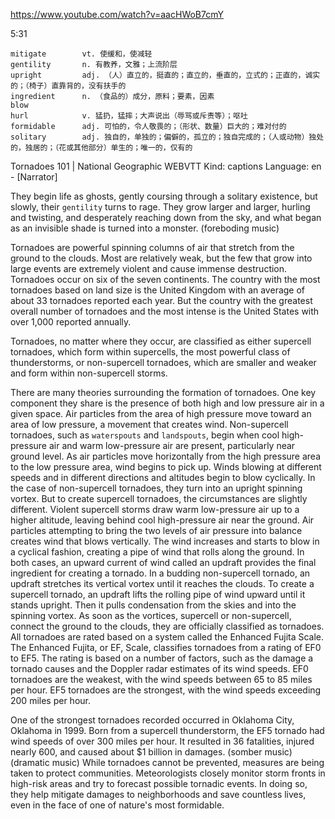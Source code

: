 https://www.youtube.com/watch?v=aacHWoB7cmY

5:31

```  
mitigate        vt. 使缓和，使减轻
gentility       n. 有教养，文雅；上流阶层     
upright         adj. （人）直立的，挺直的；直立的，垂直的，立式的；正直的，诚实的；（椅子）直靠背的，没有扶手的
ingredient      n. （食品的）成分，原料；要素，因素
blow  
hurl            v. 猛扔，猛摔；大声说出（辱骂或斥责等）；呕吐
formidable      adj. 可怕的，令人敬畏的；（形状、数量）巨大的；难对付的      
solitary        adj. 独自的，单独的；偏僻的，孤立的；独自完成的；（人或动物）独处的，独居的；（花或其他部分）单生的；唯一的，仅有的
```

Tornadoes 101 | National Geographic
WEBVTT Kind: captions Language: en - [Narrator] 

They begin life as ghosts, gently coursing through a solitary existence, but slowly, their `gentility` turns to rage. They grow larger and larger, hurling and twisting, and desperately reaching down from the sky, and what began as an invisible shade is turned into a monster. (foreboding music) 

Tornadoes are powerful spinning columns of air that stretch from the ground to the clouds. Most are relatively weak, but the few that grow into large events are extremely violent and cause immense destruction. Tornadoes occur on six of the seven continents. The country with the most tornadoes based on land size is the United Kingdom with an average of about 33 tornadoes reported each year. But the country with the greatest overall number of tornadoes and the most intense is the United States with over 1,000 reported annually. 

Tornadoes, no matter where they occur, are classified as either supercell tornadoes, which form within supercells, the most powerful class of thunderstorms, or non-supercell tornadoes, which are smaller and weaker and form within non-supercell storms. 

There are many theories surrounding the formation of tornadoes. One key component they share is the presence of both high and low pressure air in a given space. Air particles from the area of high pressure move toward an area of low pressure, a movement that creates wind. Non-supercell tornadoes, such as `waterspouts` and `landspouts`, begin when cool high-pressure air and warm low-pressure air are present, particularly near ground level. As air particles move horizontally from the high pressure area to the low pressure area, wind begins to pick up. Winds blowing at different speeds and in different directions and altitudes begin to blow cyclically. In the case of non-supercell tornadoes, they turn into an upright spinning vortex. But to create supercell tornadoes, the circumstances are slightly different. Violent supercell storms draw warm low-pressure air up to a higher altitude, leaving behind cool high-pressure air near the ground. Air particles attempting to bring the two levels of air pressure into balance creates wind that blows vertically. The wind increases and starts to blow in a cyclical fashion, creating a pipe of wind that rolls along the ground. In both cases, an upward current of wind called an updraft provides the final ingredient for creating a tornado. In a budding non-supercell tornado, an updraft stretches its vertical vortex until it reaches the clouds. To create a supercell tornado, an updraft lifts the rolling pipe of wind upward until it stands upright. Then it pulls condensation from the skies and into the spinning vortex. As soon as the vortices, supercell or non-supercell, connect the ground to the clouds, they are officially classified as tornadoes. All tornadoes are rated based on a system called the Enhanced Fujita Scale. The Enhanced Fujita, or EF, Scale, classifies tornadoes from a rating of EF0 to EF5. The rating is based on a number of factors, such as the damage a tornado causes and the Doppler radar estimates of its wind speeds. EF0 tornadoes are the weakest, with the wind speeds between 65 to 85 miles per hour. EF5 tornadoes are the strongest, with the wind speeds exceeding 200 miles per hour. 

One of the strongest tornadoes recorded occurred in Oklahoma City, Oklahoma in 1999. Born from a supercell thunderstorm, the EF5 tornado had wind speeds of over 300 miles per hour. It resulted in 36 fatalities, injured nearly 600, and caused about $1 billion in damages. (somber music) (dramatic music) While tornadoes cannot be prevented, measures are being taken to protect communities. Meteorologists closely monitor storm fronts in high-risk areas and try to forecast possible tornadic events. In doing so, they help mitigate damages to neighborhoods and save countless lives, even in the face of one of nature's most formidable. 